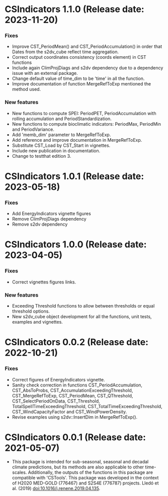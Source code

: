 # CSIndicators 1.1.0 (Release date: 2023-11-20)  

### Fixes  
- Improve CST_PeriodMean() and CST_PeriodAccumulation() in order that Dates from the  s2dv_cube reflect time aggregation.
- Correct output coordinates consistency (coords element) in CST functions
- Include again ClimProjDiags and s2dv dependency due to a dependency issue with an external package.
- Change default value of time_dim to be 'time' in all the function.
- Improve documentation of function MergeRefToExp mentioned the method used.

### New features
- New functions to compute SPEI: PeriodPET, PeriodAccumulation with rolling accumulation and PeriodStandardization.
- New functions to compute bioclimatic indicators: PeriodMax, PeriodMin and PeriodVariance.
- Add 'memb_dim' parameter to MergeRefToExp.
- Add reference and improve documentation in MergeRefToExp.
- Substitute CST_Load by CST_Start in vignettes.
- Include new publication in documentation.
- Change to testthat edition 3.

# CSIndicators 1.0.1 (Release date: 2023-05-18)  

### Fixes  
- Add EnergyIndicators vignette figures  
- Remove ClimProjDiags dependency  
- Remove s2dv dependency  

# CSIndicators 1.0.0 (Release date: 2023-04-05) 

### Fixes
- Correct vignettes figures links.  

### New features
- Exceeding Threshold functions to allow between thresholds or equal threshold options.  
- New s2dv_cube object development for all the functions, unit tests, examples and vignettes.  

# CSIndicators 0.0.2 (Release date: 2022-10-21)  

### Fixes
- Correct figures of EnergyIndicators vignette.  
- Sanity check correction in functions CST_PeriodAccumulation, CST_AbsToProbs, CST_AccumulationExceedingThreshold, CST_MergeRefToExp, CST_PeriodMean, CST_QThreshold, CST_SelectPeriodOnData, CST_Threshold, TotalSpellTimeExceedingThreshold, CST_TotalTimeExceedingThreshold, CST_WindCapacityFactor and CST_WindPowerDensity.  
- Revise examples using s2dv::InsertDim in MergeRefToExp().  

# CSIndicators 0.0.1 (Release date: 2021-05-07)  
- This package is intended for sub-seasonal, seasonal and decadal climate predictions, but its methods are also applicable to other time-scales. Additionally, the outputs of the functions in this package are compatible with 'CSTools'. This package was developed in the context of H2020 MED-GOLD (776467) and S2S4E (776787) projects. Lledó et al. (2019) <doi:10.1016/j.renene.2019.04.135>.  
